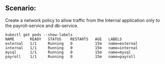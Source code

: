## Scenario:
Create a network policy to allow traffic from the Internal application only to the payroll-service and db-service.


```
kubectl get pods --show-labels
NAME       READY   STATUS    RESTARTS   AGE   LABELS
external   1/1     Running   0          15m   name=external
internal   1/1     Running   0          15m   name=internal
mysql      1/1     Running   0          15m   name=mysql
payroll    1/1     Running   0          15m   name=payroll
```

